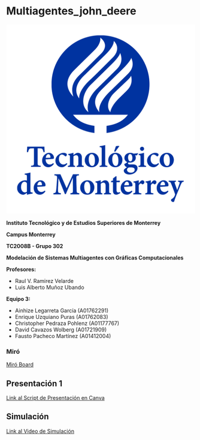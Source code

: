 # Multiagentes_john_deere

![Tec de Monterrey](TecLogo.png)


**Instituto Tecnológico y de Estudios Superiores de Monterrey**

**Campus Monterrey**

**TC2008B - Grupo 302**

**Modelación de Sistemas Multiagentes con Gráficas Computacionales**


**Profesores:**
- Raul V. Ramirez Velarde
- Luis Alberto Muñoz Ubando

**Equipo 3:**
- Ainhize Legarreta García (A01762291)
- Enrique Uzquiano Puras (A01762083)
- Christopher Pedraza Pohlenz (A01177767)
- David Cavazos Wolberg (A01721909)
- Fausto Pacheco Martínez (A01412004)



### Miró
[Miró Board](https://miro.com/app/board/uXjVNR0RZDw=/?share_link_id=372821292186)

## Presentación 1
[Link al Script de Presentación en Canva](https://www.canva.com/design/DAF0D-UutKo/DtBF1n_CguwKEUeysDT6Mw/view?utm_content=DAF0D-UutKo&utm_campaign=designshare&utm_medium=link&utm_source=editor)

## Simulación
[Link al Video de Simulación](#)

